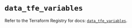 # `data_tfe_variables`

Refer to the Terraform Registry for docs: [`data_tfe_variables`](https://registry.terraform.io/providers/hashicorp/tfe/0.67.0/docs/data-sources/variables).
